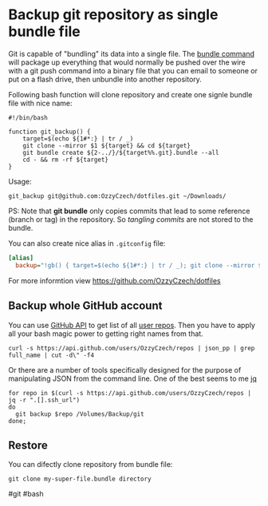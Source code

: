 # Backup git repository as single bundle file

Git is capable of "bundling" its data into a single file. The [bundle command](https://git-scm.com/docs/git-bundle) 
will package up everything that would normally be pushed over the wire with a git push command 
into a binary file that you can email to someone or put on a flash drive,
then unbundle into another repository.

Following bash function will clone repository and create one 
signle bundle file with nice name:

```shell
#!/bin/bash

function git_backup() {	
	target=$(echo ${1#*:} | tr / _)		
	git clone --mirror $1 ${target} && cd ${target}
	git bundle create ${2-../}/${target%%.git}.bundle --all
	cd - && rm -rf ${target}
}
```

Usage:

```
git_backup git@github.com:OzzyCzech/dotfiles.git ~/Downloads/
```

PS: Note that **git bundle** only copies commits that lead to some reference 
(branch or tag) in the repository. So *tangling commits* are not stored 
to the bundle.

You can also create nice alias in `.gitconfig` file:

```ini
[alias]
  backup="!gb() { target=$(echo ${1#*:} | tr / _); git clone --mirror $1 ${target} && cd ${target}; git bundle create ${2-../}/${target%%.git}.bundle --all; cd - && rm -rf ${target}; }; gb"
```

For more informtion view https://github.com/OzzyCzech/dotfiles


## Backup whole GitHub account

You can use [GitHub API](https://developer.github.com/v3/repos/) to get list of all [user repos](https://api.github.com/users/OzzyCzech/repos).
Then you have to apply all your bash magic power to getting right names from that.

```shell
curl -s https://api.github.com/users/OzzyCzech/repos | json_pp | grep full_name | cut -d\" -f4
```

Or there are a number of tools specifically designed for the purpose of manipulating JSON from the command line. 
One of the best seems to me [jq](https://stedolan.github.io/jq/)

```shell
for repo in $(curl -s https://api.github.com/users/OzzyCzech/repos | jq -r ".[].ssh_url")
do  
  git backup $repo /Volumes/Backup/git
done;
```

## Restore

You can difectly clone repository from bundle file:

```shell
git clone my-super-file.bundle directory
```

#git #bash 